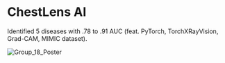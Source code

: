 # ChestLens AI

Identified 5 diseases with .78 to .91 AUC (feat. PyTorch, TorchXRayVision, Grad-CAM, MIMIC dataset).

![Group_18_Poster](https://github.com/user-attachments/assets/6aadf260-63f9-49dc-8e64-e0bb50bf33d1)

